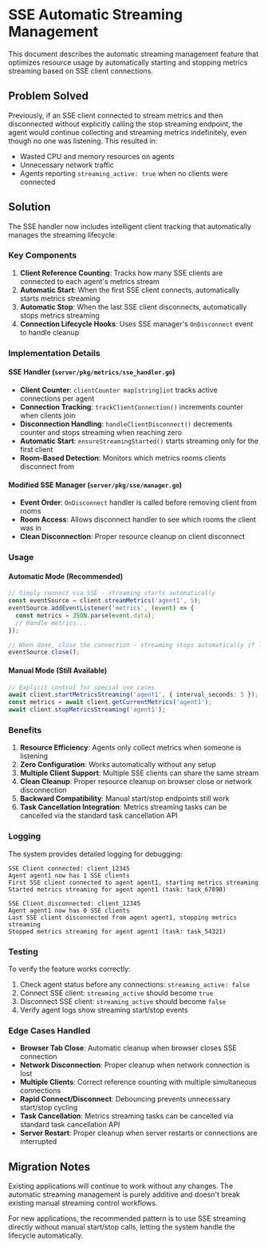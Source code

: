# SSE Automatic Streaming Management

This document describes the automatic streaming management feature that optimizes resource usage by automatically starting and stopping metrics streaming based on SSE client connections.

## Problem Solved

Previously, if an SSE client connected to stream metrics and then disconnected without explicitly calling the stop streaming endpoint, the agent would continue collecting and streaming metrics indefinitely, even though no one was listening. This resulted in:

- Wasted CPU and memory resources on agents
- Unnecessary network traffic
- Agents reporting `streaming_active: true` when no clients were connected

## Solution

The SSE handler now includes intelligent client tracking that automatically manages the streaming lifecycle:

### Key Components

1. **Client Reference Counting**: Tracks how many SSE clients are connected to each agent's metrics stream
2. **Automatic Start**: When the first SSE client connects, automatically starts metrics streaming
3. **Automatic Stop**: When the last SSE client disconnects, automatically stops metrics streaming
4. **Connection Lifecycle Hooks**: Uses SSE manager's `OnDisconnect` event to handle cleanup

### Implementation Details

#### SSE Handler (`server/pkg/metrics/sse_handler.go`)

- **Client Counter**: `clientCounter map[string]int` tracks active connections per agent
- **Connection Tracking**: `trackClientConnection()` increments counter when clients join
- **Disconnection Handling**: `handleClientDisconnect()` decrements counter and stops streaming when reaching zero
- **Automatic Start**: `ensureStreamingStarted()` starts streaming only for the first client
- **Room-Based Detection**: Monitors which metrics rooms clients disconnect from

#### Modified SSE Manager (`server/pkg/sse/manager.go`)

- **Event Order**: `OnDisconnect` handler is called before removing client from rooms
- **Room Access**: Allows disconnect handler to see which rooms the client was in
- **Clean Disconnection**: Proper resource cleanup on client disconnect

### Usage

#### Automatic Mode (Recommended)
```typescript
// Simply connect via SSE - streaming starts automatically
const eventSource = client.streamMetrics('agent1', 5);
eventSource.addEventListener('metrics', (event) => {
  const metrics = JSON.parse(event.data);
  // Handle metrics...
});

// When done, close the connection - streaming stops automatically if last client
eventSource.close();
```

#### Manual Mode (Still Available)
```typescript
// Explicit control for special use cases
await client.startMetricsStreaming('agent1', { interval_seconds: 5 });
const metrics = await client.getCurrentMetrics('agent1');
await client.stopMetricsStreaming('agent1');
```

### Benefits

1. **Resource Efficiency**: Agents only collect metrics when someone is listening
2. **Zero Configuration**: Works automatically without any setup
3. **Multiple Client Support**: Multiple SSE clients can share the same stream
4. **Clean Cleanup**: Proper resource cleanup on browser close or network disconnection
5. **Backward Compatibility**: Manual start/stop endpoints still work
6. **Task Cancellation Integration**: Metrics streaming tasks can be cancelled via the standard task cancellation API

### Logging

The system provides detailed logging for debugging:

```
SSE Client connected: client_12345
Agent agent1 now has 1 SSE clients  
First SSE client connected to agent agent1, starting metrics streaming
Started metrics streaming for agent agent1 (task: task_67890)

SSE Client disconnected: client_12345
Agent agent1 now has 0 SSE clients
Last SSE client disconnected from agent agent1, stopping metrics streaming  
Stopped metrics streaming for agent agent1 (task: task_54321)
```

### Testing

To verify the feature works correctly:

1. Check agent status before any connections: `streaming_active: false`
2. Connect SSE client: `streaming_active` should become `true`
3. Disconnect SSE client: `streaming_active` should become `false`
4. Verify agent logs show streaming start/stop events

### Edge Cases Handled

- **Browser Tab Close**: Automatic cleanup when browser closes SSE connection
- **Network Disconnection**: Proper cleanup when network connection is lost
- **Multiple Clients**: Correct reference counting with multiple simultaneous connections
- **Rapid Connect/Disconnect**: Debouncing prevents unnecessary start/stop cycling
- **Task Cancellation**: Metrics streaming tasks can be cancelled via standard task cancellation API
- **Server Restart**: Proper cleanup when server restarts or connections are interrupted

## Migration Notes

Existing applications will continue to work without any changes. The automatic streaming management is purely additive and doesn't break existing manual streaming control workflows.

For new applications, the recommended pattern is to use SSE streaming directly without manual start/stop calls, letting the system handle the lifecycle automatically.
